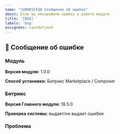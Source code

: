 ```yaml
---
name: "\U0001F41B Сообщение об ошибке"
about: Если вы обнаружили ошибку в работе модуля 
title: '[BUG] '
labels: 'bug'
assignees: saundefined
---
```

## 🐛 Сообщение об ошибке

### Модуль

**Версия модуля:** 1.0.0

**Способ установки:** Битрикс Marketplace / Composer

### Битрикс

**Версия Главного модуля:** 18.5.0

**Проверка системы:** выдает/не выдает ошибки 

### Проблема

<!-- Опишите, как можно подробнее, что работает не так, по возможности, приложите скриншоты -->
